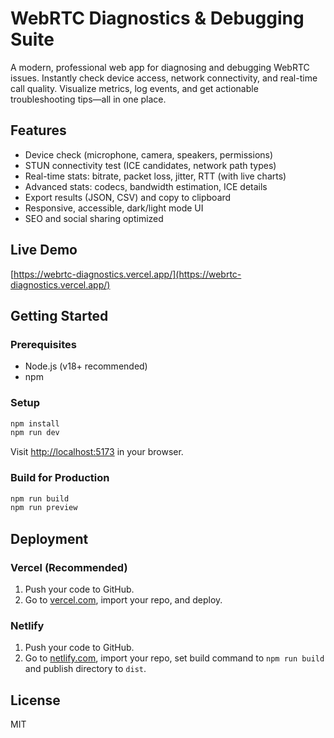 # WebRTC Diagnostics & Debugging Suite

A modern, professional web app for diagnosing and debugging WebRTC issues. Instantly check device access, network connectivity, and real-time call quality. Visualize metrics, log events, and get actionable troubleshooting tips—all in one place.

## Features
- Device check (microphone, camera, speakers, permissions)
- STUN connectivity test (ICE candidates, network path types)
- Real-time stats: bitrate, packet loss, jitter, RTT (with live charts)
- Advanced stats: codecs, bandwidth estimation, ICE details
- Export results (JSON, CSV) and copy to clipboard
- Responsive, accessible, dark/light mode UI
- SEO and social sharing optimized

## Live Demo
[https://webrtc-diagnostics.vercel.app/](https://webrtc-diagnostics.vercel.app/)

## Getting Started

### Prerequisites
- Node.js (v18+ recommended)
- npm

### Setup
```bash
npm install
npm run dev
```
Visit [http://localhost:5173](http://localhost:5173) in your browser.

### Build for Production
```bash
npm run build
npm run preview
```

## Deployment
### Vercel (Recommended)
1. Push your code to GitHub.
2. Go to [vercel.com](https://vercel.com/), import your repo, and deploy.

### Netlify
1. Push your code to GitHub.
2. Go to [netlify.com](https://netlify.com/), import your repo, set build command to `npm run build` and publish directory to `dist`.

## License
MIT
